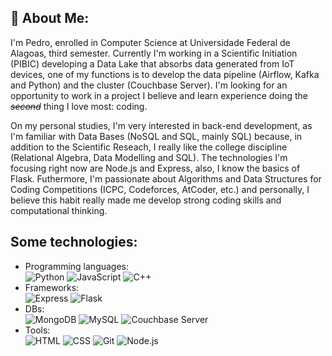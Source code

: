 ## 🙋 About Me:

I'm Pedro, enrolled in Computer Science at Universidade Federal de Alagoas, third semester. Currently I'm working in a Scientific Initiation (PIBIC) developing a Data Lake that absorbs data generated from IoT devices, one of my functions is to develop the data pipeline (Airflow, Kafka and Python) and the cluster (Couchbase Server). I'm looking for an opportunity to work in a project I believe and learn experience doing the <s title="loses only to cycling 😄🚴">*second*</s> thing I love most: coding.  

On my personal studies, I'm very interested in back-end development, as I'm familiar with Data Bases (NoSQL and SQL, mainly SQL) because, in addition to the Scientific Reseach, I really like the college discipline (Relational Algebra, Data Modelling and SQL). The technologies I'm focusing right now are Node.js and Express, also, I know the basics of Flask. Futhermore, I'm passionate about Algorithms and Data Structures for Coding Competitions (ICPC, Codeforces, AtCoder, etc.) and personally, I believe this habit really made me develop strong coding skills and computational thinking.
## Some technologies:  
- Programming languages:  
<img src="https://img.shields.io/badge/Python-3776AB?style=for-the-badge&logo=python&logoColor=white" title="Python">  <img src="https://img.shields.io/badge/JavaScript-F7DF1E?style=for-the-badge&logo=javascript&logoColor=white" title="JavaScript">  <img src="https://img.shields.io/badge/C%2B%2B-00599C?style=for-the-badge&logo=c%2B%2B&logoColor=white" title="C++">
- Frameworks:  
<img src="https://img.shields.io/badge/Express.js-404D59?style=for-the-badge" title="Express"> <img src="https://img.shields.io/badge/Flask-000000?style=for-the-badge&logo=flask&logoColor=white" title="Flask">
- DBs:  
<img src="https://img.shields.io/badge/MongoDB-4EA94B?style=for-the-badge&logo=mongodb&logoColor=white" title="MongoDB"> <img src="https://img.shields.io/badge/MySQL-005C84?style=for-the-badge&logo=mysql&logoColor=white" title="MySQL"> <img src="https://img.shields.io/badge/Couchbase-EA2328?style=for-the-badge&logo=couchbase&logoColor=white" title="Couchbase Server">
- Tools:  
<img src="https://img.shields.io/badge/HTML-239120?style=for-the-badge&logo=html5&logoColor=white" title="HTML"> <img src="https://img.shields.io/badge/CSS-239120?&style=for-the-badge&logo=css3&logoColor=white" title="CSS"> <img src="https://img.shields.io/badge/GIT-E44C30?style=for-the-badge&logo=git&logoColor=white" title="Git"> <img src="https://img.shields.io/badge/Node.js-43853D?style=for-the-badge&logo=node.js&logoColor=white" title="Node.js">


<!--
**pedrovictor48/pedrovictor48** is a ✨ _special_ ✨ repository because its `README.md` (this file) appears on your GitHub profile.

Here are some ideas to get you started:

- 🔭 I’m currently working on ...
- 🌱 I’m currently learning ...
- 👯 I’m looking to collaborate on ...
- 🤔 I’m looking for help with ...
- 💬 Ask me about ...
- 📫 How to reach me: ...
- 😄 Pronouns: ...
- ⚡ Fun fact: ...
-->
